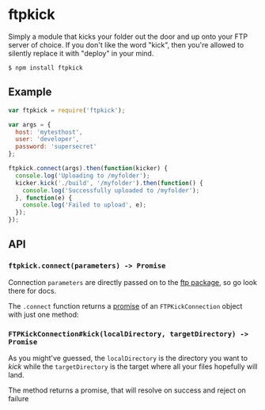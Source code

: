 # ftpkick

Simply a module that kicks your folder out the door and up onto
your FTP server of choice. If you don't like the word "kick", then you're allowed
to silently replace it with "deploy" in your mind.

    $ npm install ftpkick

## Example

```javascript
var ftpkick = require('ftpkick');

var args = {
  host: 'mytesthost',
  user: 'developer',
  password: 'supersecret'
};

ftpkick.connect(args).then(function(kicker) {
  console.log('Uploading to /myfolder');
  kicker.kick('./build', '/myfolder').then(function() {
    console.log('Successfully uploaded to /myfolder');
  }, function(e) {
    console.log('Failed to upload', e);
  });
});
```

## API
### `ftpkick.connect(parameters) -> Promise`

Connection `parameters` are directly passed on to
the [ftp package](https://github.com/mscdex/node-ftp), so go look there for docs.

The `.connect` function returns a [promise](https://github.com/then/promise.git)
of an `FTPKickConnection` object with just one method:

### `FTPKickConnection#kick(localDirectory, targetDirectory) -> Promise`

As you might've guessed, the `localDirectory` is the directory you want to *kick*
while the `targetDirectory` is the target where all your files hopefully will
land.

The method returns a promise, that will resolve on success and reject on failure

